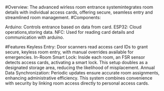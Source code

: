 #Overview:
The advanced wirless room entrance systemintegrates room details with individual access cards, offering secure, seamless entry and streamlined room management.
#Components:

Arduino: Controls entrance based on data from card.
ESP32: Cloud operations,storing data.
NFC: Used for reading card details and communication with arduino.

#Features
Keyless Entry: Door scanners read access card IDs to grant secure, keyless room entry, with manual overrides available for emergencies.
In-Room Smart Lock: Inside each room, an FSR sensor detects access cards, activating a smart lock. This setup doubles as a designated storage area, reducing the likelihood of misplacement.
Annual Data Synchronization: Periodic updates ensure accurate room assignments, enhancing administrative efficiency.
This system combines convenience with security by linking room access directly to personal access cards.

